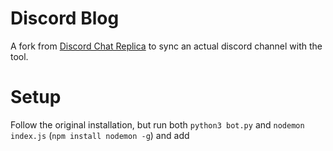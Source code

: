 # Discord Blog
A fork from [Discord Chat Replica](https://github.com/Naila/Discord-chat-replica) to sync an actual discord channel with the tool.

# Setup
Follow the original installation, but run both `python3 bot.py` and `nodemon index.js` (`npm install nodemon -g`) and add 
